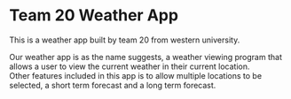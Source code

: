 # Team 20 Weather App

This is a weather app built by team 20 from western university.

Our weather app is as the name suggests, a weather viewing program that allows a user to view the current weather in their current location.   
Other features included in this app is to allow multiple locations to be selected, a short term forecast and a long term forecast. 

